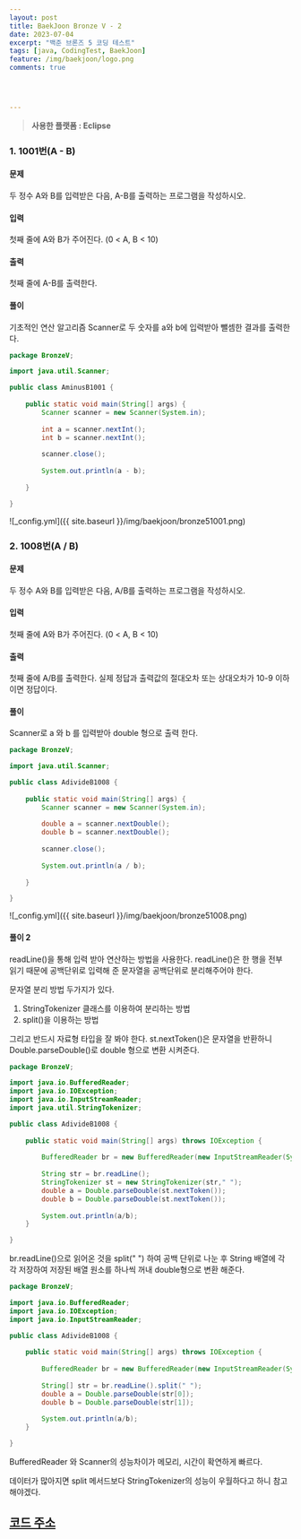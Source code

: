 ```yaml
---
layout: post
title: BaekJoon Bronze V - 2 
date: 2023-07-04
excerpt: "백준 브론즈 5 코딩 테스트"
tags: [java, CodingTest, BaekJoon]
feature: /img/baekjoon/logo.png
comments: true




---
```



> **사용한 플랫폼 : Eclipse**

### 1.  1001번(A - B)

#### 문제

두 정수 A와 B를 입력받은 다음, A-B를 출력하는 프로그램을 작성하시오.

#### 입력

첫째 줄에 A와 B가 주어진다. (0 < A, B < 10)

#### 출력

첫째 줄에 A-B를 출력한다.

#### 풀이

기초적인 연산 알고리즘 Scanner로 두 숫자를 a와 b에 입력받아 뺄셈한 결과를 출력한다.

```java
package BronzeV;

import java.util.Scanner;

public class AminusB1001 {
	
	public static void main(String[] args) {
		Scanner scanner = new Scanner(System.in);
		
		int a = scanner.nextInt();
		int b = scanner.nextInt();
		
		scanner.close(); 
		
		System.out.println(a - b);
			
	}

}
```

![_config.yml]({{ site.baseurl }}/img/baekjoon/bronze51001.png)

### 2. 1008번(A / B)

#### 문제

두 정수 A와 B를 입력받은 다음, A/B를 출력하는 프로그램을 작성하시오.

#### 입력

첫째 줄에 A와 B가 주어진다. (0 < A, B < 10)

#### 출력

첫째 줄에 A/B를 출력한다. 실제 정답과 출력값의 절대오차 또는 상대오차가 10-9 이하이면 정답이다.

#### 풀이

Scanner로 a 와 b 를 입력받아 double 형으로 출력 한다.

```java
package BronzeV;

import java.util.Scanner;

public class AdivideB1008 {
	
	public static void main(String[] args) {
		Scanner scanner = new Scanner(System.in);
		
		double a = scanner.nextDouble();
		double b = scanner.nextDouble();
		
		scanner.close(); 
		
		System.out.println(a / b);
			
	}

}
```

![_config.yml]({{ site.baseurl }}/img/baekjoon/bronze51008.png)

#### 풀이 2

readLine()을 통해 입력 받아 연산하는 방법을 사용한다.
readLine()은 한 행을 전부 읽기 때문에 공백단위로 입력해 준 문자열을 공백단위로 분리해주어야 한다.

문자열 분리 방법 두가지가 있다.

1. StringTokenizer 클래스를 이용하여 분리하는 방법
2. split()을 이용하는 방법

그리고 반드시 자료형 타입을 잘 봐야 한다. st.nextToken()은 문자열을 반환하니 Double.parseDouble()로 double 형으로 변환 시켜준다.

```java
package BronzeV;

import java.io.BufferedReader;
import java.io.IOException;
import java.io.InputStreamReader;
import java.util.StringTokenizer;

public class AdivideB1008 {
	
	public static void main(String[] args) throws IOException {
		
		BufferedReader br = new BufferedReader(new InputStreamReader(System.in));
		 
 		String str = br.readLine();
		StringTokenizer st = new StringTokenizer(str," ");
		double a = Double.parseDouble(st.nextToken());
		double b = Double.parseDouble(st.nextToken());
		
		System.out.println(a/b);
	}

}
```

br.readLine()으로 읽어온 것을 split(" ") 하여 공백 단위로 나눈 후 String 배열에 각각 저장하여 저장된 배열 원소를 하나씩 꺼내 double형으로 변환 해준다.

```java
package BronzeV;

import java.io.BufferedReader;
import java.io.IOException;
import java.io.InputStreamReader;

public class AdivideB1008 {
	
	public static void main(String[] args) throws IOException {
		
		BufferedReader br = new BufferedReader(new InputStreamReader(System.in));
		
		String[] str = br.readLine().split(" ");
		double a = Double.parseDouble(str[0]);
		double b = Double.parseDouble(str[1]);
		
		System.out.println(a/b);	
	}

}
```

 BufferedReader 와 Scanner의 성능차이가 메모리, 시간이 확연하게 빠르다. 

데이터가 많아지면 split 메서드보다 StringTokenizer의 성능이 우월하다고 하니 참고해야겠다.

## [코드 주소](https://github.com/GreenteaPIE/PracticeBaekJoon)
